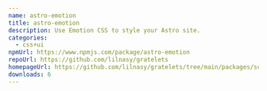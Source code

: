 ```yaml
---
name: astro-emotion
title: astro-emotion
description: Use Emotion CSS to style your Astro site.
categories:
  - css+ui
npmUrl: https://www.npmjs.com/package/astro-emotion
repoUrl: https://github.com/lilnasy/gratelets
homepageUrl: https://github.com/lilnasy/gratelets/tree/main/packages/scope
downloads: 6
---
```

